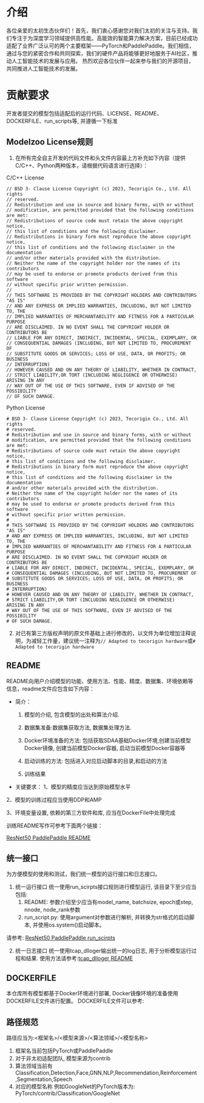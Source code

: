 # 介绍

各位亲爱的太初生态伙伴们！首先，我们衷心感谢您对我们太初的关注与支持。我们专注于为深度学习领域提供高性能。高能效的智能算力解决方案，目前已经成功适配了业界广泛认可的两个主要框架——PyTorch和PaddlePaddle。我们相信，通过与您的紧密合作和共同探索，我们的硬件产品将能够更好地服务于AI社区，推动人工智能技术的发展与应用。
热烈欢迎各位伙伴一起来参与我们的开源项目，共同推进人工智能技术的发展。

# 贡献要求
开发者提交的模型包括适配后的运行代码、LICENSE、README、DOCKERFILE、run_scripts等, 并遵循一下标准

## Modelzoo License规则
1. 在所有完全自主开发的代码文件和头文件内容最上方补充如下内容（提供C/C++、Python两种版本，请根据代码语言进行选择）：

C/C++ License
```
// BSD 3- Clause License Copyright (c) 2023, Tecorigin Co., Ltd. All rights
// reserved.
// Redistribution and use in source and binary forms, with or without
// modification, are permitted provided that the following conditions are met:
// Redistributions of source code must retain the above copyright notice,
// this list of conditions and the following disclaimer.
// Redistributions in binary form must reproduce the above copyright notice,
// this list of conditions and the following disclaimer in the documentation
// and/or other materials provided with the distribution.
// Neither the name of the copyright holder nor the names of its contributors
// may be used to endorse or promote products derived from this software
// without specific prior written permission.
//
// THIS SOFTWARE IS PROVIDED BY THE COPYRIGHT HOLDERS AND CONTRIBUTORS "AS IS"
// AND ANY EXPRESS OR IMPLIED WARRANTIES, INCLUDING, BUT NOT LIMITED TO, THE
// IMPLIED WARRANTIES OF MERCHANTABILITY AND FITNESS FOR A PARTICULAR PURPOSE
// ARE DISCLAIMED. IN NO EVENT SHALL THE COPYRIGHT HOLDER OR CONTRIBUTORS BE
// LIABLE FOR ANY DIRECT, INDIRECT, INCIDENTAL, SPECIAL, EXEMPLARY, OR
// CONSEQUENTIAL DAMAGES (INCLUDING, BUT NOT LIMITED TO, PROCUREMENT OF
// SUBSTITUTE GOODS OR SERVICES; LOSS OF USE, DATA, OR PROFITS; OR BUSINESS
// INTERRUPTION)
// HOWEVER CAUSED AND ON ANY THEORY OF LIABILITY, WHETHER IN CONTRACT,
// STRICT LIABILITY,OR TORT (INCLUDING NEGLIGENCE OR OTHERWISE)  ARISING IN ANY
// WAY OUT OF THE USE OF THIS SOFTWARE, EVEN IF ADVISED OF THE POSSIBILITY
// OF SUCH DAMAGE.
```
Python License
```
# BSD 3- Clause License Copyright (c) 2023, Tecorigin Co., Ltd. All rights
# reserved.
# Redistribution and use in source and binary forms, with or without
# modification, are permitted provided that the following conditions are met:
# Redistributions of source code must retain the above copyright notice,
# this list of conditions and the following disclaimer.
# Redistributions in binary form must reproduce the above copyright notice,
# this list of conditions and the following disclaimer in the documentation
# and/or other materials provided with the distribution.
# Neither the name of the copyright holder nor the names of its contributors
# may be used to endorse or promote products derived from this software
# without specific prior written permission.
#
# THIS SOFTWARE IS PROVIDED BY THE COPYRIGHT HOLDERS AND CONTRIBUTORS "AS IS"
# AND ANY EXPRESS OR IMPLIED WARRANTIES, INCLUDING, BUT NOT LIMITED TO, THE
# IMPLIED WARRANTIES OF MERCHANTABILITY AND FITNESS FOR A PARTICULAR PURPOSE
# ARE DISCLAIMED. IN NO EVENT SHALL THE COPYRIGHT HOLDER OR CONTRIBUTORS BE
# LIABLE FOR ANY DIRECT, INDIRECT, INCIDENTAL, SPECIAL, EXEMPLARY, OR
# CONSEQUENTIAL DAMAGES (INCLUDING, BUT NOT LIMITED TO, PROCUREMENT OF
# SUBSTITUTE GOODS OR SERVICES; LOSS OF USE, DATA, OR PROFITS; OR BUSINESS
# INTERRUPTION)
# HOWEVER CAUSED AND ON ANY THEORY OF LIABILITY, WHETHER IN CONTRACT,
# STRICT LIABILITY,OR TORT (INCLUDING NEGLIGENCE OR OTHERWISE)  ARISING IN ANY
# WAY OUT OF THE USE OF THIS SOFTWARE, EVEN IF ADVISED OF THE POSSIBILITY
# OF SUCH DAMAGE.
```

2. 对已有第三方版权声明的原文件基础上进行修改的，以文件为单位增加注释说明，为减轻工作量，建议统一注释为`// Adapted to tecorigin hardware`或`# Adapted to tecorigin hardware`


 ## README

README向用户介绍模型的功能、使用方法、性能、精度、数据集、环境依赖等信息，readme文件应包含如下内容：

- 简介：

    1. 模型的介绍, 包含模型的出处和算法介绍.
    
    2. 数据集准备:数据集获取方法, 数据集处理方法.

    2. Docker环境准备的方法: 包括获取SDAA基础Docker环境,创建当前模型Docker镜像, 创建当前模型Docker容器, 启动当前模型Docker容器等

    3. 启动训练的方法: 包括进入对应启动脚本的目录,和启动的方法

    4. 训练结果

- 关键要求：
1、模型的精度应当达到原始模型水平

2、模型的训练过程应当使用DDP和AMP

3、环境变量设置, 依赖的第三方软件和库, 应当在DockerFile中处理完成

训练README写作可参考下面两个链接：

[ResNet50 PaddlePaddle README](https://gitee.com/tecorigin/modelzoo/tree/main/PaddlePaddle/Classification/ResNet)

 ## 统一接口
为方便模型的使用和测试，我们统一模型的运行接口和日志接口。
1. 统一运行接口
统一使用run_scirpts接口规则进行模型运行, 
该目录下至少应当包括:
    1. README: 参数介绍至少应当有model_name, batchsize, epoch或step, nnode, node_rank参数
    2. run_script.py: 使用argument对参数进行解析, 并转换为str格式的启动脚本, 并使用os.system()启动脚本。

请参考: [ResNet50 PaddlePaddle run_scirpts](https://gitee.com/tecorigin/modelzoo/tree/main/PaddlePaddle/Classification/ResNet/run_scripts)

2. 统一日志接口
统一使用tcap_dlloger输出统一的log日志, 用于分析模型运行过程和结果.
使用方法请参考:[tcap_dlloger README](https://gitee.com/xiwei777/tcap_dlloger)

## DOCKERFILE
本仓库所有模型都基于Docker环境进行部署, Docker镜像环境的准备使用DOCKERFILE文件进行配置。
DOCKERFILE文件可以参考: [](https://gitee.com/tecorigin/modelzoo/blob/main/PaddlePaddle/Classification/ResNet/README.md)


## 路径规范
路径应当为:<框架名>/<模型来源>/<算法领域>/<模型名称>
1. 框架名当前包括PyTorch或PaddlePaddle
2. 对于非太初适配团队, 模型来源为contrib
3. 算法领域当前有Classification,Detection,Face,GNN,NLP,Recommendation,Reinforcement,Segmentation,Speech
4. 对应的模型名称
例如GoogleNet的PyTorch版本为: PyTorch/contrib/Classification/GoogleNet
